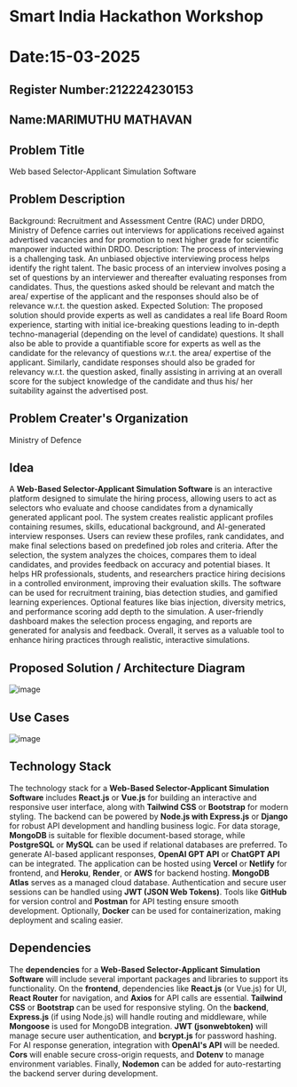 # Smart India Hackathon Workshop
# Date:15-03-2025
## Register Number:212224230153
## Name:MARIMUTHU MATHAVAN
## Problem Title
Web based Selector-Applicant Simulation Software
## Problem Description
Background: Recruitment and Assessment Centre (RAC) under DRDO, Ministry of Defence carries out interviews for applications received against advertised vacancies and for promotion to next higher grade for scientific manpower inducted within DRDO. Description: The process of interviewing is a challenging task. An unbiased objective interviewing process helps identify the right talent. The basic process of an interview involves posing a set of questions by an interviewer and thereafter evaluating responses from candidates. Thus, the questions asked should be relevant and match the area/ expertise of the applicant and the responses should also be of relevance w.r.t. the question asked. Expected Solution: The proposed solution should provide experts as well as candidates a real life Board Room experience, starting with initial ice-breaking questions leading to in-depth techno-managerial (depending on the level of candidate) questions. It shall also be able to provide a quantifiable score for experts as well as the candidate for the relevancy of questions w.r.t. the area/ expertise of the applicant. Similarly, candidate responses should also be graded for relevancy w.r.t. the question asked, finally assisting in arriving at an overall score for the subject knowledge of the candidate and thus his/ her suitability against the advertised post.

## Problem Creater's Organization
Ministry of Defence

## Idea
A **Web-Based Selector-Applicant Simulation Software** is an interactive platform designed to simulate the hiring process, allowing users to act as selectors who evaluate and choose candidates from a dynamically generated applicant pool. The system creates realistic applicant profiles containing resumes, skills, educational background, and AI-generated interview responses. Users can review these profiles, rank candidates, and make final selections based on predefined job roles and criteria. After the selection, the system analyzes the choices, compares them to ideal candidates, and provides feedback on accuracy and potential biases. It helps HR professionals, students, and researchers practice hiring decisions in a controlled environment, improving their evaluation skills. The software can be used for recruitment training, bias detection studies, and gamified learning experiences. Optional features like bias injection, diversity metrics, and performance scoring add depth to the simulation. A user-friendly dashboard makes the selection process engaging, and reports are generated for analysis and feedback. Overall, it serves as a valuable tool to enhance hiring practices through realistic, interactive simulations.

## Proposed Solution / Architecture Diagram
![image](https://github.com/user-attachments/assets/6c5a8144-079a-461c-ab78-1e3356cf2fbb)


## Use Cases
![image](https://github.com/user-attachments/assets/a5e3a1a0-3691-4e3e-b0f3-80a20277fe1a)


## Technology Stack
The technology stack for a **Web-Based Selector-Applicant Simulation Software** includes **React.js** or **Vue.js** for building an interactive and responsive user interface, along with **Tailwind CSS** or **Bootstrap** for modern styling. The backend can be powered by **Node.js with Express.js** or **Django** for robust API development and handling business logic. For data storage, **MongoDB** is suitable for flexible document-based storage, while **PostgreSQL** or **MySQL** can be used if relational databases are preferred. To generate AI-based applicant responses, **OpenAI GPT API** or **ChatGPT API** can be integrated. The application can be hosted using **Vercel** or **Netlify** for frontend, and **Heroku**, **Render**, or **AWS** for backend hosting. **MongoDB Atlas** serves as a managed cloud database. Authentication and secure user sessions can be handled using **JWT (JSON Web Tokens)**. Tools like **GitHub** for version control and **Postman** for API testing ensure smooth development. Optionally, **Docker** can be used for containerization, making deployment and scaling easier.

## Dependencies
The **dependencies** for a **Web-Based Selector-Applicant Simulation Software** will include several important packages and libraries to support its functionality. On the **frontend**, dependencies like **React.js** (or Vue.js) for UI, **React Router** for navigation, and **Axios** for API calls are essential. **Tailwind CSS** or **Bootstrap** can be used for responsive styling. On the **backend**, **Express.js** (if using Node.js) will handle routing and middleware, while **Mongoose** is used for MongoDB integration. **JWT (jsonwebtoken)** will manage secure user authentication, and **bcrypt.js** for password hashing. For AI response generation, integration with **OpenAI's API** will be needed. **Cors** will enable secure cross-origin requests, and **Dotenv** to manage environment variables. Finally, **Nodemon** can be added for auto-restarting the backend server during development.
